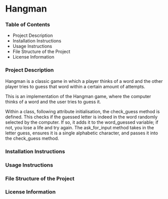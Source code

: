 # Hangman

### Table of Contents
* Project Description
* Installation Instructions
* Usage Instructions
* File Structure of the Project
* License Information



### Project Description 
Hangman is a classic game in which a player thinks of a word and the other player tries to guess that word within a certain amount of attempts.

This is an implementation of the Hangman game, where the computer thinks of a word and the user tries to guess it. 

Within a class, following attribute initialisation, the check_guess method is defined. This checks if the guessed letter is indeed in the word randomly selected by the computer. If so, it adds it to the word_guessed variable; if not, you lose a life and try again.
The ask_for_input method takes in the letter guess, ensures it is a single alphabetic character, and passes it into the check_guess method.

### Installation Instructions

### Usage Instructions

### File Structure of the Project

### License Information

